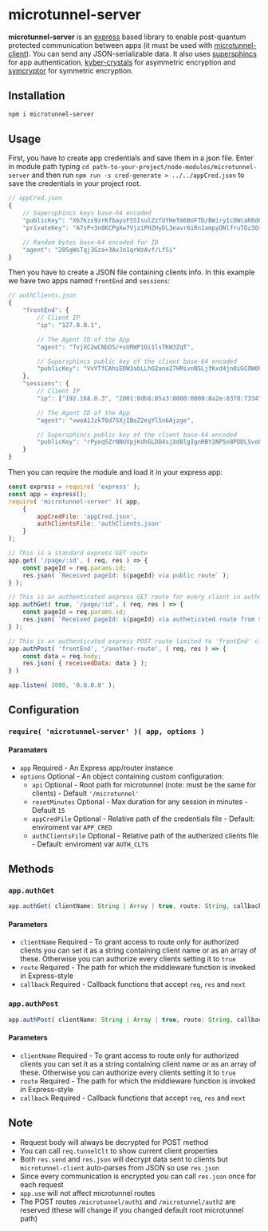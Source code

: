 # microtunnel-server

**microtunnel-server** is an [express](https://www.npmjs.com/package/express) based library to enable post-quantum protected communication between apps (it must be used with [microtunnel-client](https://www.npmjs.com/package/microtunnel-client)). You can send any JSON-serializable data. It also uses [supersphincs](https://www.npmjs.com/package/supersphincs) for app authentication, [kyber-crystals](https://www.npmjs.com/package/kyber-crystals) for asymmetric encryption and [symcryptor](https://www.npmjs.com/package/symcryptor) for symmetric encryption.

## Installation

```bash
npm i microtunnel-server
```

## Usage

First, you have to create app credentials and save them in a json file. Enter in module path typing `cd path-to-your-project/node-modules/microtunnel-server` and then run `npm run -s cred-generate > ../../appCred.json` to save the credentials in your project root.

```javascript
// appCred.json
{
    // Supersphincs keys base-64 encoded
    "publicKey": "X67kzs9zrKfbayvF5SIsulZzfUYHeTm6BoFTD/BWiryIcOWcaR8d6M4LpaOylCi4DqY59ABNt1nNnfFZjG4akE4hcKaMyx5ar9Uds2Op687uecLGWb0n6W+voSDKzMS8",
    "privateKey": "A7sP+3n8KCPgXw7VjziPHZHyDL3eavr6iRn1ampyONlfruTOz3Osp9trK8XlIiy6VnN9Rgd5OboGgVMP8FaKvKggCD7A59Lp4M3LaA9XQi8P+SppMxTmapwjfKVJMacSA0fQnqLZ2m/MP3/YcnyG1TH+RFyEM4O/fE7kxB1/fF+IcOWcaR8d6M4LpaOylCi4DqY59ABNt1nNnfFZjG4akE4hcKaMyx5ar9Uds2Op687uecLGWb0n6W+voSDKzMS8",

    // Random bytes base-64 encoded for ID
    "agent": "285gWsTqj3Gza+3AxJn1qrWzAvf/Lf5i"
}
```

Then you have to create a JSON file containing clients info. In this example we have two apps named `frontEnd` and `sessions`:

```javascript
// authClients.json
{
    "frontEnd": {
        // Client IP
        "ip": "127.0.0.1",

        // The Agent ID of the App
        "agent": "TvjXC2wCNbDS/+sURWP1Oi1lsTKW3ZqT",

        // Supersphincs public key of the client base-64 encoded
        "publicKey": "VvYTfCAhiEDW3abLLhO2ane27HMivnNSLjfKxd4jnOiGCOW0UEXjjacgoZrn/BPvNv+bmerLr0HB+71X2+Eh5NXH2JO6kAoM+SCQblUk3gDyqRbVbYkg/RSCl/6oe0wY"
    },
    "sessions": {
        // Client IP
        "ip": ["192.168.0.3", "2001:0db8:85a3:0000:0000:8a2e:0370:7334"],

        // The Agent ID of the App
        "agent": "vwoA1JzkT6d7SXjIBoZ2egYlSn6Ajzge",

        // Supersphincs public key of the client base-64 encoded
        "publicKey": "rPyoqSZrNNUVpjKdhGLDD4sjXd8lgIgnRBY2NP5n8PDDLSvoLoD5n4GjaxbAfSDjagBjN8zztUQTNG1EKO9IgpgTLkfkTkhWqdgkC/K3EQLh6AMCZ8snlnles2QrbHAy"
    }
}
```

Then you can require the module and load it in your express app:

```javascript
const express = require( 'express' );
const app = express();
require( 'microtunnel-server' )( app,
    {
        appCredFile: 'appCred.json',
        authClientsFile: 'authClients.json'
    }
);

// This is a standard express GET route
app.get( '/page/:id', ( req, res ) => {
    const pageId = req.params.id;
    res.json( `Received pageId: ${pageId} via public route` );
} );

// This is an authenticated express GET route for every client in authClients.json
app.authGet( true, '/page/:id', ( req, res ) => {
    const pageId = req.params.id;
    res.json( `Received pageId: ${pageId} via autheticated route from ${req.tunnelClt.name}` );
} );

// This is an authenticated express POST route limited to 'frontEnd' client in authClients.json
app.authPost( 'frontEnd', '/another-route', ( req, res ) => {
    const data = req.body;
    res.json( { receivedData: data } );
} )

app.listen( 3000, '0.0.0.0' );
```

## Configuration

### `require( 'microtunnel-server' )( app, options )`

#### Paramaters

* `app` Required - An Express app/router instance
* `options` Optional - An object containing custom configuration:
  * `api` Optional - Root path for microtunnel (note: must be the same for clients) - Default `'/microtunnel'`
  * `resetMinutes` Optional - Max duration for any session in minutes - Default `15`
  * `appCredFile` Optional - Relative path of the credentials file - Default: enviroment var `APP_CRED`
  * `authClientsFile` Optional - Relative path of the autherized clients file - Default: enviroment var `AUTH_CLTS`

## Methods

### `app.authGet`
```javascript
app.authGet( clientName: String | Array | true, route: String, callback: Function [, ...callback: Function] )
```

#### Parameters
* `clientName` Required - To grant access to route only for authorized clients you can set it as a string containing client name or as an array of these. Otherwise you can authorize every clients setting it to `true`
* `route` Required - The path for which the middleware function is invoked in Express-style
* `callback` Required - Callback functions that accept `req`, `res` and `next`

### `app.authPost`
```javascript
app.authPost( clientName: String | Array | true, route: String, callback: Function [, ...callback: Function] )
```

#### Parameters
* `clientName` Required - To grant access to route only for authorized clients you can set it as a string containing client name or as an array of these. Otherwise you can authorize every clients setting it to `true`
* `route` Required - The path for which the middleware function is invoked in Express-style
* `callback` Required - Callback functions that accept `req`, `res` and `next`

## Note
* Request body will always be decrypted for POST method
* You can call `req.tunnelClt` to show current client properties
* Both `res.send` and `res.json` will decrypt data sent to clients but `microtunnel-client` auto-parses from JSON so use `res.json`
* Since every communication is encrypted you can call `res.json` once for each request
* `app.use` will not affect microtunnel routes
* The POST routes `/microtunnel/auth1` and `/microtunnel/auth2` are reserved (these will change if you changed default root microtunnel path)